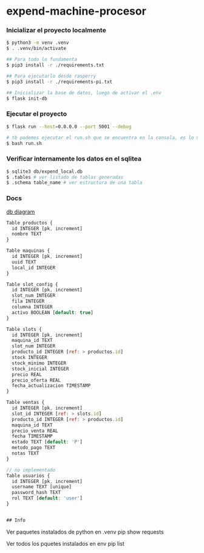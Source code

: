 # expend-machine-procesor

### Inicializar el proyecto localmente
```sh
$ python3 -m venv .venv
$ . .venv/bin/activate

## Para todo lo fundamenta
$ pip3 install -r ./requirements.txt

## Para ejecutarlo desde rasperry 
$ pip3 install -r ./requirements-pi.txt

## Inicializar la base de datos, luego de activar el .env
$ flask init-db
```


### Ejecutar el proyecto
```sh
$ flask run --host=0.0.0.0 --port 5001 --debug 

# tb podemos ejecutar el run.sh que se encuentra en la consola, es lo mismo
$ bash run.sh

```

### Verificar internamente los datos en el sqlitea
```sh
$ sqlite3 db/expend_local.db
$ .tables # ver listado de tablas generadas
$ .schema table_name # ver estructura de una tabla
```


### Docs
[db diagram](https://dbdiagram.io/d/evending-local-db-68559a7cf039ec6d362f6303)

```js
Table productos {
  id INTEGER [pk, increment]
  nombre TEXT
}

Table maquinas {
  id INTEGER [pk, increment]
  uuid TEXT
  local_id INTEGER
}

Table slot_config {
  id INTEGER [pk, increment]
  slot_num INTEGER 
  fila INTEGER
  columna INTEGER
  activo BOOLEAN [default: true]
}

Table slots {
  id INTEGER [pk, increment]
  maquina_id TEXT
  slot_num INTEGER
  producto_id INTEGER [ref: > productos.id]
  stock INTEGER
  stock_minimo INTEGER
  stock_inicial INTEGER
  precio REAL
  precio_oferta REAL
  fecha_actualizacion TIMESTAMP
}

Table ventas {
  id INTEGER [pk, increment]
  slot_id INTEGER [ref: > slots.id]
  producto_id INTEGER [ref: > productos.id]
  maquina_id TEXT
  precio_venta REAL
  fecha TIMESTAMP
  estado TEXT [default: 'P']
  metodo_pago TEXT
  notas TEXT
}

// no implementado
Table usuarios {
  id INTEGER [pk, increment]
  username TEXT [unique]
  password_hash TEXT
  rol TEXT [default: 'user']
}


## Info
```
Ver paquetes instalados de python en .venv
pip show requests

Ver todos los pquetes instalados en env
pip list
```